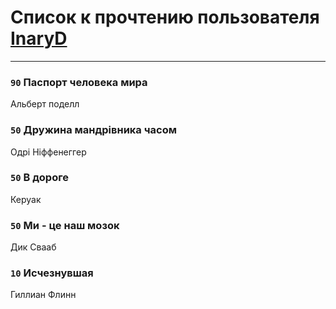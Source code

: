 # Список к прочтению пользователя [InaryD](http://vk.com/id56228374)
---

### `90` Паспорт человека мира
Альберт поделл

### `50` Дружина мандрiвника часом
Одрi Нiффенеггер

### `50` В дороге
Керуак

### `50` Ми - це наш мозок
Дик Свааб

### `10` Исчезнувшая
Гиллиан Флинн

